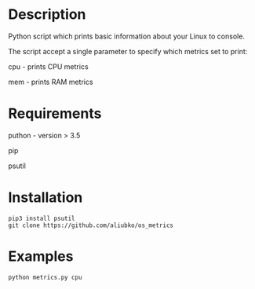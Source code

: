 # Description
Python script which prints basic information about your Linux  to console.

The script accept a single parameter to specify which metrics set to print:

  cpu - prints CPU metrics

  mem - prints RAM metrics
  
  # Requirements
  
  puthon - version > 3.5

  pip

  psutil
  
  # Installation
    pip3 install psutil
    git clone https://github.com/aliubko/os_metrics
    

  # Examples
  
  ```
  python metrics.py cpu
```
